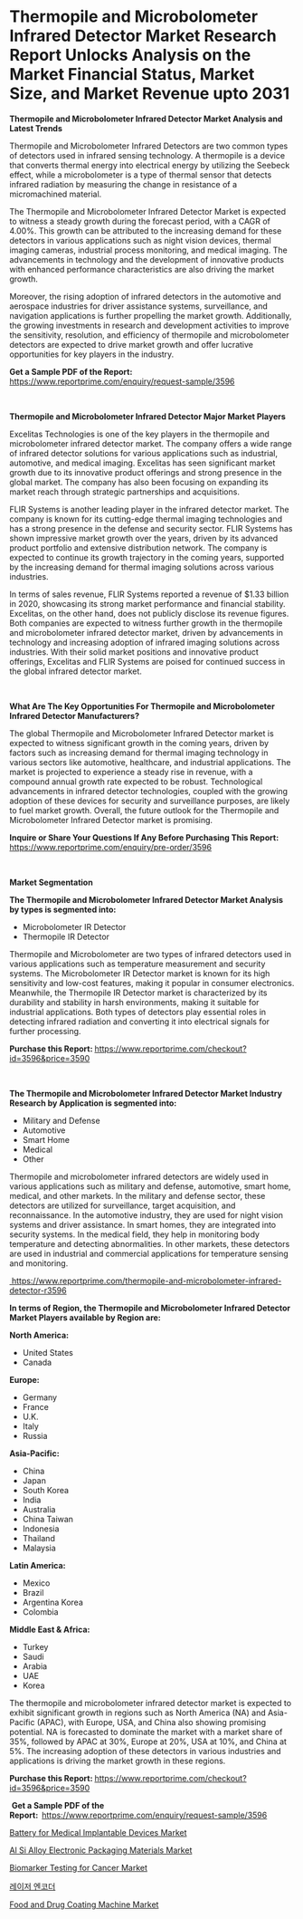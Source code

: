 <p><h1>Thermopile and Microbolometer Infrared Detector Market Research Report Unlocks Analysis on the Market Financial Status, Market Size, and Market Revenue upto 2031</h1></p><p><strong>Thermopile and Microbolometer Infrared Detector Market Analysis and Latest Trends</strong></p>
<p><p>Thermopile and Microbolometer Infrared Detectors are two common types of detectors used in infrared sensing technology. A thermopile is a device that converts thermal energy into electrical energy by utilizing the Seebeck effect, while a microbolometer is a type of thermal sensor that detects infrared radiation by measuring the change in resistance of a micromachined material.</p><p>The Thermopile and Microbolometer Infrared Detector Market is expected to witness a steady growth during the forecast period, with a CAGR of 4.00%. This growth can be attributed to the increasing demand for these detectors in various applications such as night vision devices, thermal imaging cameras, industrial process monitoring, and medical imaging. The advancements in technology and the development of innovative products with enhanced performance characteristics are also driving the market growth.</p><p>Moreover, the rising adoption of infrared detectors in the automotive and aerospace industries for driver assistance systems, surveillance, and navigation applications is further propelling the market growth. Additionally, the growing investments in research and development activities to improve the sensitivity, resolution, and efficiency of thermopile and microbolometer detectors are expected to drive market growth and offer lucrative opportunities for key players in the industry.</p></p>
<p><strong>Get a Sample PDF of the Report:&nbsp;</strong> <a href="https://www.reportprime.com/enquiry/request-sample/3596">https://www.reportprime.com/enquiry/request-sample/3596</a></p>
<p>&nbsp;</p>
<p><strong>Thermopile and Microbolometer Infrared Detector Major Market Players</strong></p>
<p><p>Excelitas Technologies is one of the key players in the thermopile and microbolometer infrared detector market. The company offers a wide range of infrared detector solutions for various applications such as industrial, automotive, and medical imaging. Excelitas has seen significant market growth due to its innovative product offerings and strong presence in the global market. The company has also been focusing on expanding its market reach through strategic partnerships and acquisitions.</p><p>FLIR Systems is another leading player in the infrared detector market. The company is known for its cutting-edge thermal imaging technologies and has a strong presence in the defense and security sector. FLIR Systems has shown impressive market growth over the years, driven by its advanced product portfolio and extensive distribution network. The company is expected to continue its growth trajectory in the coming years, supported by the increasing demand for thermal imaging solutions across various industries.</p><p>In terms of sales revenue, FLIR Systems reported a revenue of $1.33 billion in 2020, showcasing its strong market performance and financial stability. Excelitas, on the other hand, does not publicly disclose its revenue figures. Both companies are expected to witness further growth in the thermopile and microbolometer infrared detector market, driven by advancements in technology and increasing adoption of infrared imaging solutions across industries. With their solid market positions and innovative product offerings, Excelitas and FLIR Systems are poised for continued success in the global infrared detector market.</p></p>
<p>&nbsp;</p>
<p><strong>What Are The Key Opportunities For Thermopile and Microbolometer Infrared Detector Manufacturers?</strong></p>
<p><p>The global Thermopile and Microbolometer Infrared Detector market is expected to witness significant growth in the coming years, driven by factors such as increasing demand for thermal imaging technology in various sectors like automotive, healthcare, and industrial applications. The market is projected to experience a steady rise in revenue, with a compound annual growth rate expected to be robust. Technological advancements in infrared detector technologies, coupled with the growing adoption of these devices for security and surveillance purposes, are likely to fuel market growth. Overall, the future outlook for the Thermopile and Microbolometer Infrared Detector market is promising.</p></p>
<p><strong>Inquire or Share Your Questions If Any Before Purchasing This Report:</strong> <a href="https://www.reportprime.com/enquiry/pre-order/3596">https://www.reportprime.com/enquiry/pre-order/3596</a></p>
<p>&nbsp;</p>
<p><strong>Market Segmentation</strong></p>
<p><strong>The Thermopile and Microbolometer Infrared Detector Market Analysis by types is segmented into:</strong></p>
<p><ul><li>Microbolometer IR Detector</li><li>Thermopile IR Detector</li></ul></p>
<p><p>Thermopile and Microbolometer are two types of infrared detectors used in various applications such as temperature measurement and security systems. The Microbolometer IR Detector market is known for its high sensitivity and low-cost features, making it popular in consumer electronics. Meanwhile, the Thermopile IR Detector market is characterized by its durability and stability in harsh environments, making it suitable for industrial applications. Both types of detectors play essential roles in detecting infrared radiation and converting it into electrical signals for further processing.</p></p>
<p><strong>Purchase this Report:&nbsp;</strong><a href="https://www.reportprime.com/checkout?id=3596&price=3590">https://www.reportprime.com/checkout?id=3596&price=3590</a></p>
<p>&nbsp;</p>
<p><strong>The Thermopile and Microbolometer Infrared Detector Market Industry Research by Application is segmented into:</strong></p>
<p><ul><li>Military and Defense</li><li>Automotive</li><li>Smart Home</li><li>Medical</li><li>Other</li></ul></p>
<p><p>Thermopile and microbolometer infrared detectors are widely used in various applications such as military and defense, automotive, smart home, medical, and other markets. In the military and defense sector, these detectors are utilized for surveillance, target acquisition, and reconnaissance. In the automotive industry, they are used for night vision systems and driver assistance. In smart homes, they are integrated into security systems. In the medical field, they help in monitoring body temperature and detecting abnormalities. In other markets, these detectors are used in industrial and commercial applications for temperature sensing and monitoring.</p></p>
<p><a href="https://www.reportprime.com/thermopile-and-microbolometer-infrared-detector-r3596">&nbsp;https://www.reportprime.com/thermopile-and-microbolometer-infrared-detector-r3596</a></p>
<p><strong>In terms of Region, the Thermopile and Microbolometer Infrared Detector Market Players available by Region are:</strong></p>
<p>
    <p> <strong> North America: </strong>
        <ul>
            <li>United States</li>
            <li>Canada</li>
        </ul>
        </p> 
    <p> <strong> Europe: </strong>
        <ul>
            <li>Germany</li>
            <li>France</li>
            <li>U.K.</li>
            <li>Italy</li>
            <li>Russia</li>
        </ul>
        </p> 
    <p> <strong> Asia-Pacific: </strong>
        <ul>
            <li>China</li>
            <li>Japan</li>
            <li>South Korea</li>
            <li>India</li>
            <li>Australia</li>
            <li>China Taiwan</li>
            <li>Indonesia</li>
            <li>Thailand</li>
            <li>Malaysia</li>
        </ul>
        </p> 
    <p> <strong> Latin America: </strong>
        <ul>
            <li>Mexico</li>
            <li>Brazil</li>
            <li>Argentina Korea</li>
            <li>Colombia</li>
        </ul>
        </p> 
    <p> <strong> Middle East & Africa: </strong>
        <ul>
            <li>Turkey</li>
            <li>Saudi</li>
            <li>Arabia</li>
            <li>UAE</li>
            <li>Korea</li>
        </ul>
    </p>
    </p>
<p><p>The thermopile and microbolometer infrared detector market is expected to exhibit significant growth in regions such as North America (NA) and Asia-Pacific (APAC), with Europe, USA, and China also showing promising potential. NA is forecasted to dominate the market with a market share of 35%, followed by APAC at 30%, Europe at 20%, USA at 10%, and China at 5%. The increasing adoption of these detectors in various industries and applications is driving the market growth in these regions.</p></p>
<p><strong>Purchase this Report: </strong><a href="https://www.reportprime.com/checkout?id=3596&price=3590">https://www.reportprime.com/checkout?id=3596&price=3590</a></p>
<p>&nbsp;<strong>Get a Sample PDF of the Report:&nbsp;&nbsp;</strong><a href="https://www.reportprime.com/enquiry/request-sample/3596">https://www.reportprime.com/enquiry/request-sample/3596</a></p>
<p><strong></strong></p>
<p><p><a href="https://www.linkedin.com/pulse/analyzing-battery-medical-implantable-devices-market-dynamics-bkkhc">Battery for Medical Implantable Devices Market</a></p><p><a href="https://github.com/lorenzaSchmeler/Market-Research-Report-List-2/blob/main/al-si-alloy-electronic-packaging-materials-market.md">Al Si Alloy Electronic Packaging Materials Market</a></p><p><a href="https://issuu.com/reportprime-2/docs/biomarker-testing-for-cancer-market-size-2030.pptx">Biomarker Testing for Cancer Market</a></p><p><a href="https://github.com/mpodehpw07370073/Market-Research-Report-List-3/blob/main/541285240725.md">레이저 엔코더</a></p><p><a href="https://www.linkedin.com/pulse/global-food-drug-coating-machine-market-status-2024-2031-forecast-ioyrc">Food and Drug Coating Machine Market</a></p></p>